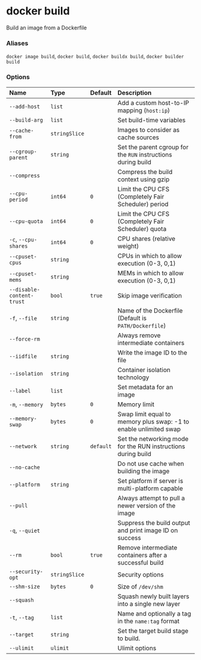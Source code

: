 # docker build

<!---MARKER_GEN_START-->
Build an image from a Dockerfile

### Aliases

`docker image build`, `docker build`, `docker buildx build`, `docker builder build`

### Options

| Name                      | Type          | Default   | Description                                                       |
|:--------------------------|:--------------|:----------|:------------------------------------------------------------------|
| `--add-host`              | `list`        |           | Add a custom host-to-IP mapping (`host:ip`)                       |
| `--build-arg`             | `list`        |           | Set build-time variables                                          |
| `--cache-from`            | `stringSlice` |           | Images to consider as cache sources                               |
| `--cgroup-parent`         | `string`      |           | Set the parent cgroup for the `RUN` instructions during build     |
| `--compress`              |               |           | Compress the build context using gzip                             |
| `--cpu-period`            | `int64`       | `0`       | Limit the CPU CFS (Completely Fair Scheduler) period              |
| `--cpu-quota`             | `int64`       | `0`       | Limit the CPU CFS (Completely Fair Scheduler) quota               |
| `-c`, `--cpu-shares`      | `int64`       | `0`       | CPU shares (relative weight)                                      |
| `--cpuset-cpus`           | `string`      |           | CPUs in which to allow execution (0-3, 0,1)                       |
| `--cpuset-mems`           | `string`      |           | MEMs in which to allow execution (0-3, 0,1)                       |
| `--disable-content-trust` | `bool`        | `true`    | Skip image verification                                           |
| `-f`, `--file`            | `string`      |           | Name of the Dockerfile (Default is `PATH/Dockerfile`)             |
| `--force-rm`              |               |           | Always remove intermediate containers                             |
| `--iidfile`               | `string`      |           | Write the image ID to the file                                    |
| `--isolation`             | `string`      |           | Container isolation technology                                    |
| `--label`                 | `list`        |           | Set metadata for an image                                         |
| `-m`, `--memory`          | `bytes`       | `0`       | Memory limit                                                      |
| `--memory-swap`           | `bytes`       | `0`       | Swap limit equal to memory plus swap: -1 to enable unlimited swap |
| `--network`               | `string`      | `default` | Set the networking mode for the RUN instructions during build     |
| `--no-cache`              |               |           | Do not use cache when building the image                          |
| `--platform`              | `string`      |           | Set platform if server is multi-platform capable                  |
| `--pull`                  |               |           | Always attempt to pull a newer version of the image               |
| `-q`, `--quiet`           |               |           | Suppress the build output and print image ID on success           |
| `--rm`                    | `bool`        | `true`    | Remove intermediate containers after a successful build           |
| `--security-opt`          | `stringSlice` |           | Security options                                                  |
| `--shm-size`              | `bytes`       | `0`       | Size of `/dev/shm`                                                |
| `--squash`                |               |           | Squash newly built layers into a single new layer                 |
| `-t`, `--tag`             | `list`        |           | Name and optionally a tag in the `name:tag` format                |
| `--target`                | `string`      |           | Set the target build stage to build.                              |
| `--ulimit`                | `ulimit`      |           | Ulimit options                                                    |


<!---MARKER_GEN_END-->


